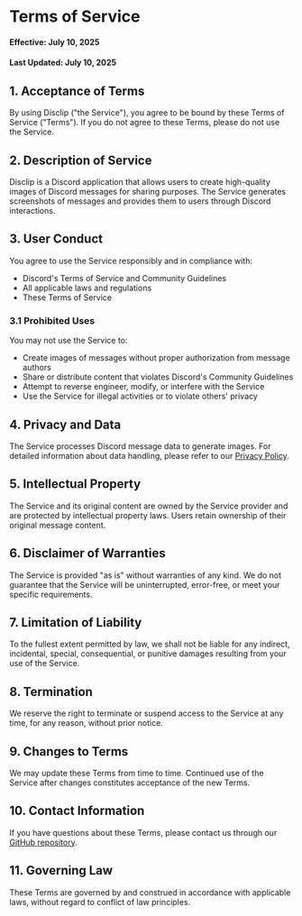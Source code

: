 # Terms of Service

#### Effective: July 10, 2025

#### Last Updated: July 10, 2025

## 1. Acceptance of Terms

By using Disclip ("the Service"), you agree to be bound by these Terms of Service ("Terms"). If you do not agree to these Terms, please do not use the Service.

## 2. Description of Service

Disclip is a Discord application that allows users to create high-quality images of Discord messages for sharing purposes. The Service generates screenshots of messages and provides them to users through Discord interactions.

## 3. User Conduct

You agree to use the Service responsibly and in compliance with:

- Discord's Terms of Service and Community Guidelines
- All applicable laws and regulations
- These Terms of Service

### 3.1 Prohibited Uses

You may not use the Service to:

- Create images of messages without proper authorization from message authors
- Share or distribute content that violates Discord's Community Guidelines
- Attempt to reverse engineer, modify, or interfere with the Service
- Use the Service for illegal activities or to violate others' privacy

## 4. Privacy and Data

The Service processes Discord message data to generate images. For detailed information about data handling, please refer to our [Privacy Policy](PRIVACY_POLICY.md).

## 5. Intellectual Property

The Service and its original content are owned by the Service provider and are protected by intellectual property laws. Users retain ownership of their original message content.

## 6. Disclaimer of Warranties

The Service is provided "as is" without warranties of any kind. We do not guarantee that the Service will be uninterrupted, error-free, or meet your specific requirements.

## 7. Limitation of Liability

To the fullest extent permitted by law, we shall not be liable for any indirect, incidental, special, consequential, or punitive damages resulting from your use of the Service.

## 8. Termination

We reserve the right to terminate or suspend access to the Service at any time, for any reason, without prior notice.

## 9. Changes to Terms

We may update these Terms from time to time. Continued use of the Service after changes constitutes acceptance of the new Terms.

## 10. Contact Information

If you have questions about these Terms, please contact us through our [GitHub repository](https://github.com/RyanLua/Disclip/issues).

## 11. Governing Law

These Terms are governed by and construed in accordance with applicable laws, without regard to conflict of law principles.

